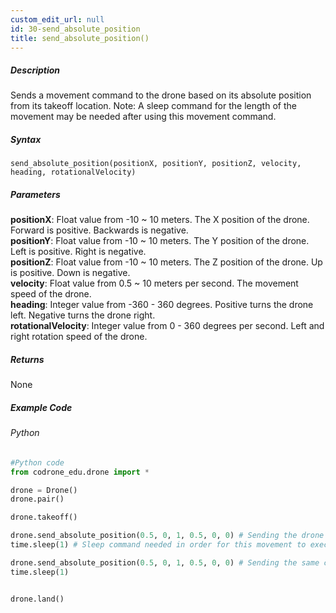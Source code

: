 ```yaml
---
custom_edit_url: null
id: 30-send_absolute_position
title: send_absolute_position()
---
```


##### Description

Sends a movement command to the drone based on its absolute position from its takeoff location. Note: A sleep command for the length of the movement may be needed after using this movement command.

##### Syntax
```send_absolute_position(positionX, positionY, positionZ, velocity, heading, rotationalVelocity)```

##### Parameters

**positionX**: Float value from -10 ~ 10 meters. The X position of the drone. Forward is positive. Backwards is negative.<br /> 
**positionY**: Float value from -10 ~ 10 meters. The Y position of the drone. Left is positive. Right is negative.<br /> 
**positionZ**: Float value from -10 ~ 10 meters. The Z position of the drone. Up is positive. Down is negative.<br /> 
**velocity**: Float value from 0.5 ~ 10 meters per second. The movement speed of the drone. <br /> 
**heading**:  Integer value from -360 - 360 degrees. Positive turns the drone left. Negative turns the drone right. <br /> 
**rotationalVelocity**: Integer value from 0 - 360 degrees per second. Left and right rotation speed of the drone.

##### Returns

None

##### Example Code
###### Python
```python
#Python code
from codrone_edu.drone import *

drone = Drone()
drone.pair()

drone.takeoff()

drone.send_absolute_position(0.5, 0, 1, 0.5, 0, 0) # Sending the drone forward from its takeoff location 0.5 meters moving at 0.5 m/s
time.sleep(1) # Sleep command needed in order for this movement to execute.

drone.send_absolute_position(0.5, 0, 1, 0.5, 0, 0) # Sending the same command will cause the drone to hover around the same area since this command uses absolute positioning from the takeoff location
time.sleep(1)


drone.land()
```
